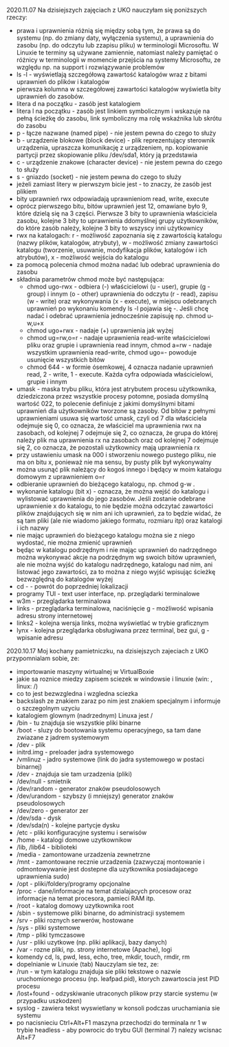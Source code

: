 2020.11.07 
Na dzisiejszych zajęciach z UKO nauczyłam się poniższych rzeczy:
- prawa i uprawnienia różnią się między sobą tym, że prawa są do systemu (np. do zmiany daty, wyłączenia systemu), a uprawnienia do zasobu (np. do odczytu lub zzapisu pliku) w terminologii Microsoftu. W Linuxie te terminy są używane zamiennie, natomiast należy pamiętać o różnicy w terminologii w momencie przejścia na systemy Microsoftu, ze względu np. na support i rozwiązywanie problemów
- ls -l - wyświetlają szczegółową zawartość katalogów wraz z bitami uprawnień do plików i katalogów
- pierwsza kolumna w szczegółowej zawartości katalogów wyświetla bity uprawnień do zasobów.
- litera d na początku - zasób jest katalogiem
- litera l na początku - zasób jest linkiem symbolicznym i wskazuje na pełną ścieżkę do zasobu, link symboliczny ma rolę wskaźnika lub skrótu do zasobu
- p - łącze nazwane (named pipe) - nie jestem pewna do czego to służy
- b - urządzenie blokowe (block device) - plik reprezentujący sterownik urządzenia, upraszcza komunikację z urządzeniem, np. kopiowanie partycji przez skopiowanie pliku /dev/sda1, który ją przedstawia
- c - urządzenie znakowe (character device) - nie jestem pewna do czego to służy
- s - gniazdo (socket) - nie jestem pewna do czego to służy
- jeżeli zamiast litery w pierwszym bicie jest - to znaczy, że zasób jest plikiem
- bity uprawnień rwx odpowiadają uprawnieniom read, write, execute
- oprócz pierwszego bitu, bitów uprawnień jest 12, omawiane było 9, które dzielą się na 3 części. Pierwsze 3 bity to uprawnienia właściciela zasobu, kolejne 3 bity to uprawnienia ddomyślnej grupy użytkowników, do które zasób należy, kolejne 3 bity to wszyscy inni użytkownicy
- rwx na katalogach: r - możliwość zapoznania się z zawartością katalogu (nazwy plików, katalogów, atrybuty), w - możliwość zmiany zawartości katalogu (tworzenie, usuwanie, modyfikacja plików, katalogów i ich atrybutów), x - możliwość wejścia do katalogu
- za pomocą polecenia chmod można nadać lub odebrać uprawnienia do zasobu
- składnia parametrów chmod może być następująca:
	- chmod ugo-rwx - odbiera (-) właścicielowi (u - user), grupie (g - group) i innym (o - other) uprawnienia do odczytu (r - read), zapisu (w - write) oraz wykonywania (x - execute), w miejscu odebranych uprawnień po wykonaniu komendy ls -l pojawia się -. Jeśli chcę nadać i odebrać uprawnienia jednocześnie zapisuję np. chmod u-w,u+x
	- chmod ugo+rwx - nadaje (+) uprawnienia jak wyżej
	- chmod ug=rw,o=r - nadaje uprawnienia read-write właścicielowi pliku oraz grupie i uprawnienia read innym, chmod a=rw - nadaje wszystkim uprawnienia read-write, chmod ugo=- powoduje usunięcie wszystkich bitów
	- chmod 644 - w formie ósemkowej, 4 oznacza nadanie uprawnień read, 2 - write, 1 - execute. Każda cyfra odpowiada właścicielowi, grupie i innym
- umask - maska trybu pliku, która jest atrybutem procesu użytkownika, dziedziczona przez wszystkie procesy potomne, posiada domyślną wartość 022, to polecenie definiuje z jakimi domyślnymi bitami uprawnień dla użytkowników tworzone są zasoby. Od bitów z pełnymi uprawnieniami usuwa się wartość umask, czyli od 7 dla właściciela odejmuje się 0, co oznacza, że właściciel ma uprawnienia rwx na zasobach, od kolejnej 7 odejmuje się 2, co oznacza, że grupa do której należy plik ma uprawnienia rx na zasobach oraz od kolejnej 7 odejmuje się 2, co oznacza, że pozostali użytkownicy mają uprawnienia rx
- przy ustawieniu umask na 000 i stworzeniu nowego pustego pliku, nie ma on bitu x, ponieważ nie ma sensu, by pusty plik był wykonywalny
- można usunąć plik należący do kogoś innego i będący w moim katalogu domowym z uprawnieniem o=r
- odbieranie uprawnień do bieżącego katalogu, np. chmod g-w .
- wykonanie katalogu (bit x) - oznacza, że można wejść do katalogu i wylistować  uprawnienia do jego zasobów. Jeśli zostanie odebrane uprawnienie x do katalogu, to nie będzie można odczytać zawartości plików znajdujących się w nim ani ich uprawnień, za to będzie widać, że są tam pliki (ale nie wiadomo jakiego formatu, rozmiaru itp) oraz katalogi i ich nazwy
- nie mając uprawnień do bieżącego katalogu można sie z niego wydostać, nie można zmienić uprawnień
- będąc w katalogu podrzędnym i nie mając uprawnień do nadrzędnego można wykonywać akcje na podrzędnym wg swoich bitów uprawnień, ale nie można wyjść do katalogu nadrzędnego, katalogu nad nim, ani listować jego zawartości, za to można z niego wyjść wpisując ścieżkę bezwzględną do katalogów wyżej
- cd - - powrót do poprzedniej lokalizacji
- programy TUI - text user interface, np. przeglądarki terminalowe
- w3m - przeglądarka terminalowa
- links - przeglądarka terminalowa, naciśnięcie g - możliwość wpisania adresu strony internetowej
- links2 - kolejna wersja links, można wyświetlać w trybie graficznym
- lynx - kolejna przeglądarka obsługiwana przez terminal, bez gui, g - wpisanie adresu


2020.10.17
Moj kochany pamietniczku, na dzisiejszych zajeciach z UKO przypomnialam sobie, ze:
- importowanie maszyny wirtualnej w VirtualBoxie
- jakie sa roznice miedzy zapisem sciezek w windowsie i linuxie (win: \, linux: /)
- co to jest bezwzgledna i wzgledna sciezka 
- backslash ze znakiem zaraz po nim jest znakiem specjalnym i informuje o szczegolnym uzyciu 
- katalogiem glownym (nadrzednym) Linuxa jest / 
- /bin - tu znajduja sie wszystkie pliki binarne
- /boot - sluzy do bootowania systemu operacyjnego, sa tam dane zwiazane z
jadrem systemowym
- /dev - plik 
- initrd.img - preloader jadra systemowego
- /vmlinuz - jadro systemowe (link do jadra systemowego w postaci binarnej)
- /dev - znajduja sie tam urzadzenia (pliki)
- /dev/null - smietnik
- /dev/random - generator znaków pseudolosowych
- /dev/urandom - szybszy (i mniejszy) generator znaków pseudolosowych
- /dev/zero - generator zer
- /dev/sda - dysk
- /dev/sda(n) - kolejne partycje dysku
- /etc - pliki konfiguracyjne systemu i serwisów
- /home - katalogi domowe uzytkownikow
- /lib, /lib64 - biblioteki
- /media - zamontowane urzadzenia zewnetrzne
- /mnt - zamontowane recznie urzadzenia (zazwyczaj montowanie i odmontowywanie jest dostepne dla uzytkownika posiadajacego uprawnienia sudo)
- /opt - pliki/foldery/programy opcjonalne
- /proc - dane/informacje na temat dzialajacych procesow oraz informacje na temat procesora, pamieci RAM itp.
- /root - katalog domowy uzytkownika root
- /sbin - systemowe pliki binarne, do administracji systemem
- /srv - pliki roznych serwerów, hostowane
- /sys - pliki systemowe
- /tmp - pliki tymczasowe
- /usr - pliki uzytkowe (np. pliki aplikacji, bazy danych)
- /var - rozne pliki, np. strony internetowe (Apache), logi
- komendy cd, ls, pwd, less, echo, tree, mkdir, touch, rmdir, rm
- dopelnianie w Linuxie (tab)
Nauczylam sie tez, ze:
- /run - w tym katalogu znajduja sie pliki tekstowe o nazwie uruchomionego procesu (np. leafpad.pid), ktorych zawartoscia jest PID procesu
- /lost+found - odzyskiwanie utraconych plikow przy starcie systemu (w przypadku uszkodzen)
- syslog - zawiera tekst wyswietlany w konsoli podczas uruchamiania sie systemu
- po nacisnieciu Ctrl+Alt+F1 maszyna przechodzi do terminala nr 1 w trybie headless - aby powrocic do trybu GUI (terminal 7) nalezy wcisnac Alt+F7

